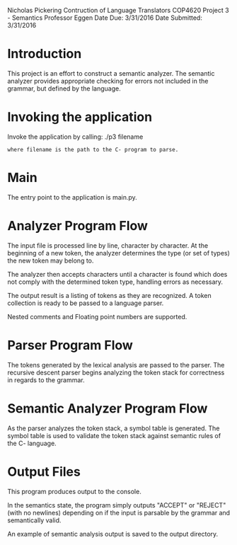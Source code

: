 Nicholas Pickering
Contruction of Language Translators COP4620
Project 3 - Semantics
Professor Eggen
Date Due: 3/31/2016
Date Submitted: 3/31/2016

# Introduction
This project is an effort to construct a semantic analyzer.
The semantic analyzer provides appropriate checking for errors not included in the grammar, but defined by the
language.

# Invoking the application
Invoke the application by calling:
    ./p3 filename

    where filename is the path to the C- program to parse.

# Main
The entry point to the application is main.py.

# Analyzer Program Flow
The input file is processed line by line, character by character. At the beginning of a new token, the analyzer
determines the type (or set of types) the new token may belong to.

The analyzer then accepts characters until a character is found which does not comply with the determined
token type, handling errors as necessary.

The output result is a listing of tokens as they are recognized. A token collection is ready to be passed
to a language parser.

Nested comments and Floating point numbers are supported.

# Parser Program Flow
The tokens generated by the lexical analysis are passed to the parser. The recursive descent parser begins analyzing
the token stack for correctness in regards to the grammar.

# Semantic Analyzer Program Flow
As the parser analyzes the token stack, a symbol table is generated. The symbol table is used to validate the
token stack against semantic rules of the C- language.

# Output Files
This program produces output to the console.

In the semantics state, the program simply outputs "ACCEPT" or "REJECT" (with no newlines) depending on
if the input is parsable by the grammar and semantically valid.

An example of semantic analysis output is saved to the output directory.
